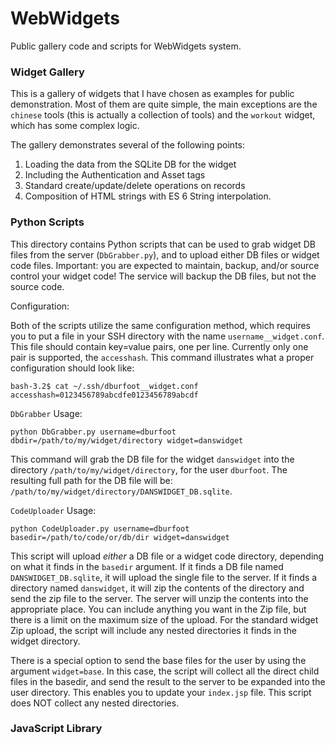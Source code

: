 # WebWidgets

Public gallery code and scripts for WebWidgets system. 

### Widget Gallery

This is a gallery of widgets that I have chosen as examples for public demonstration.
Most of them are quite simple, the main exceptions are the `chinese` tools 
	(this is actually a collection of tools) 
	and the `workout` widget, which has some complex logic.
	

The gallery demonstrates several of the following points:

1. Loading the data from the SQLite DB for the widget
1. Including the Authentication and Asset tags
1. Standard create/update/delete operations on records
1. Composition of HTML strings with ES 6 String interpolation.


### Python Scripts

This directory contains Python scripts that can be used to grab widget DB files from the server (`DbGrabber.py`),
	and to upload either DB files or widget code files.
Important: you are expected to maintain, backup, and/or source control your widget code!
The service will backup the DB files, but not the source code. 

Configuration: 

Both of the scripts utilize the same configuration method,
	which requires you to put a file in your SSH directory
	with the name `username__widget.conf`.
This file should contain key=value pairs, one per line.
Currently only one pair is supported, the `accesshash`.
This command illustrates what a proper configuration should look like:

```
bash-3.2$ cat ~/.ssh/dburfoot__widget.conf 
accesshash=0123456789abcdfe0123456789abcdf
```


`DbGrabber` Usage:

```
python DbGrabber.py username=dburfoot dbdir=/path/to/my/widget/directory widget=danswidget
```

This command will grab the DB file for the widget `danswidget` into the directory `/path/to/my/widget/directory`,
	for the user `dburfoot`.
The resulting full path for the DB file will be: 
	`/path/to/my/widget/directory/DANSWIDGET_DB.sqlite`.


`CodeUploader` Usage:


```
python CodeUploader.py username=dburfoot basedir=/path/to/code/or/db/dir widget=danswidget
```

This script will upload *either* a DB file or a widget code directory, 
	depending on what it finds in the `basedir` argument.
If it finds a DB file named `DANSWIDGET_DB.sqlite`, 
	it will upload the single file to the server.
If it finds a directory named `danswidget`, it will zip the contents 
	of the directory and send the zip file to the server.
The server will unzip the contents into the appropriate place.
You can include anything you want in the Zip file, 
	but there is a limit on the maximum size of the upload.
For the standard widget Zip upload,
	the script will include any nested directories it finds in the widget directory.
	
There is a special option to send the base files for the user
	by using the argument `widget=base`.
In this case, the script will collect all the direct child files in the basedir,
	and send the result to the server to be expanded into the user directory.
This enables you to update your `index.jsp` file.
This script does NOT collect any nested directories.


### JavaScript Library

